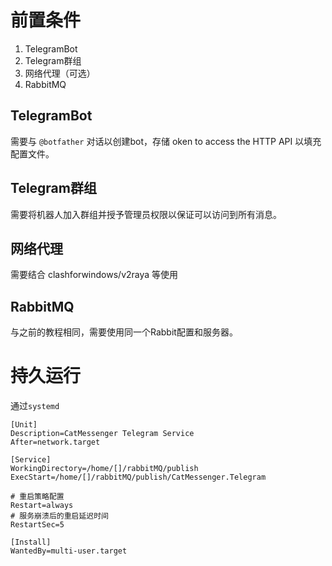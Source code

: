 # 前置条件

1. TelegramBot
2. Telegram群组
3. 网络代理（可选）
4. RabbitMQ

## TelegramBot

需要与 `@botfather` 对话以创建bot，存储 oken to access the HTTP API 以填充配置文件。

## Telegram群组

需要将机器人加入群组并授予管理员权限以保证可以访问到所有消息。

## 网络代理

需要结合 clashforwindows/v2raya 等使用

## RabbitMQ

与之前的教程相同，需要使用同一个Rabbit配置和服务器。

# 持久运行

通过`systemd`

```service
[Unit]
Description=CatMessenger Telegram Service
After=network.target

[Service]
WorkingDirectory=/home/[]/rabbitMQ/publish
ExecStart=/home/[]/rabbitMQ/publish/CatMessenger.Telegram

# 重启策略配置
Restart=always
# 服务崩溃后的重启延迟时间
RestartSec=5

[Install]
WantedBy=multi-user.target
```